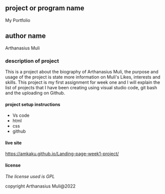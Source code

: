 ## project or program name 
My Portfolio
## author name 
Arthanasius Muli
### description of project
This is a project about the biography of Arthanasius Muli, the purpose and usage of the project is state more information on Muli's Likes, interests and skills. This project is my first assignment for week one and I will explain the list of projects that I have been creating using visual studio code, git bash and the uploading on Github.
#### project setup instructions
- Vs code
- html
- css
- github

#### live site 
https://amkaku.github.io/Landing-page-week1-project/
#### license
_The license used is GPL_

copyright Arthanasius Muli@2022

